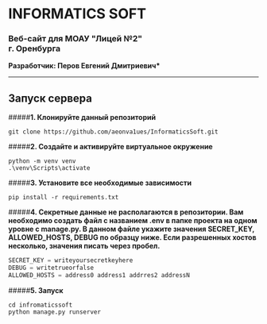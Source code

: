 # INFORMATICS SOFT
### Веб-сайт для МОАУ "Лицей №2" <br>г. Оренбурга
__Разработчик: Перов Евгений Дмитриевич*__
____
## Запуск сервера
#####__1. Клонируйте данный репозиторий__
```
git clone https://github.com/aeonva1ues/InformaticsSoft.git
```
#####__2. Создайте и активируйте виртуальное окружение__
```
python -m venv venv
.\venv\Scripts\activate
```
#####__3. Установите все необходимые зависимости__
```
pip install -r requirements.txt
```
#####__4. Секретные данные не располагаются в репозитории. Вам необходимо создать файл с названием .env в папке проекта на одном уровне с manage.py. В данном файле укажите значения SECRET_KEY, ALLOWED_HOSTS, DEBUG по образцу ниже. Если разрешенных хостов несколько, значения писать через пробел.__
```py
SECRET_KEY = writeyoursecretkeyhere
DEBUG = writetrueorfalse
ALLOWED_HOSTS = address0 address1 addrres2 addressN
```
#####__5. Запуск__
```
cd infromaticssoft
python manage.py runserver
```